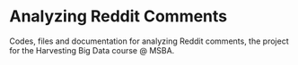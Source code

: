 # Analyzing Reddit Comments

Codes, files and documentation for analyzing Reddit comments, the project for the Harvesting Big Data course @ MSBA. 
